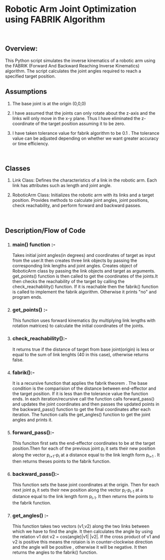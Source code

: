 # Robotic Arm Joint Optimization using FABRIK Algorithm
<br>

## Overview:
This Python script simulates the inverse kinematics of a robotic arm using the FABRIK (Forward And Backward Reaching Inverse Kinematics) algorithm. The script calculates the joint angles required to reach a specified target position.
<br>

## Assumptions
1. The base joint is at the origin (0,0,0)

2. I have assumed that the joints can only rotate about the z-axis and the links will only move in the x-y plane. Thus I have eliminated the z-coordinate of the target position assuming it to be zero.

3. I have taken tolerance value for fabrik algorithm to be 0.1 . The tolerance value can be adjusted depending on whether we want greater accuracy or time efficiency.
<br>

## Classes
1. Link Class:
Defines the characteristics of a link in the robotic arm. Each link has attributes such as length and joint angle.

2. RoboticArm Class:
Initializes the robotic arm with its links and a target position.
Provides methods to calculate joint angles, joint positions, check reachability, and perform forward and backward passes.
<br>

## Description/Flow of Code
1. ### main() function :-
    Takes initial joint angles(in degrees) and coordinates of target as input from the user.It then creates three link objects by passing the corresponding link lengths and joint angles. Creates object of RoboticArm class by passing the link objects and target as arguments.  
     get_points() function is then called to get the coordinates of the joints.It then checks the reachability of the target by calling the check_reachabliity() function. If it is reachable then the fabrik() function is called to implement the fabrik algorithm. Otherwise it prints "no" and program ends.

2. ### get_points() :-
   This function uses forward kinematics (by multiplying link lengths with rotation matrices) to calculate the initial coordinates of the joints. 

3. ### check_reachability():-
   It returns true if the distance of target from base joint(origin) is less or equal to the sum of link lenghts (40 in this case), otherwise returns false.

4. ### fabrik():-
   It is a recursive function that applies the fabrik theorem . The base condition is the comparision of the distance between end-effector and the target position. If it is less than the tolerance value the function ends.
       In each iteration/recursive call the function calls forward_pass() and updates the joint coordinates and then passes the updated points in the backward_pass() function to get the final coordinates after each iteration.
       The function calls the get_angles() function to get the joint angles and prints it.

5. ### forward_pass():-
    This funciton first sets the end-effector coordinates to be at the target position.Then for each of the previous joint p<sub>i</sub> it sets their new position along the vector p<sub>i+1</sub>-p<sub>i</sub> at a distance equal to the link length form p<sub>i+1</sub> . It then returns theses points to the fabrik function.

6. ### backward_pass():-
      This function sets the base joint coordinates at the origin. Then for each next joint p<sub>i</sub> it sets their new position along the vector p<sub>i</sub>-p<sub>i-1</sub> at a distance equal to the link length form p<sub>i-1</sub>. It then returns the points to the fabrik function.

7. ### get_angles() :-
      This function takes two vectors (v1,v2) along the two links between which we have to find the angle. It then calculates the angle by using the relation v1 dot v2 = cos(angle)|v1| |v2|.
      If the cross product of v1 and v2 is positive this means the rotaion is in counter-clockwise direction and the angle will be positive , otherwise it will be negative.
      It then returns the angles to the fabrik() function.   
